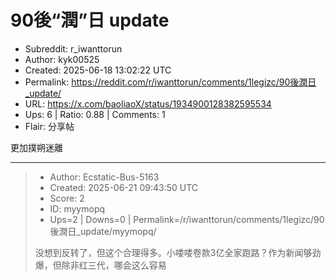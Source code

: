 # 90後“潤”日 update

- Subreddit: r_iwanttorun
- Author: kyk00525
- Created: 2025-06-18 13:02:22 UTC
- Permalink: https://reddit.com/r/iwanttorun/comments/1legizc/90後潤日_update/
- URL: https://x.com/baoliaoX/status/1934900128382595534
- Ups: 6 | Ratio: 0.88 | Comments: 1
- Flair: 分享帖


更加撲朔迷離


---

> - Author: Ecstatic-Bus-5163
> - Created: 2025-06-21 09:43:50 UTC
> - Score: 2
> - ID: myymopq
> - Ups=2 | Downs=0 | Permalink=/r/iwanttorun/comments/1legizc/90後潤日_update/myymopq/
>
> 没想到反转了，但这个合理得多。小喽喽卷款3亿全家跑路？作为新闻够劲爆，但除非红三代，哪会这么容易
